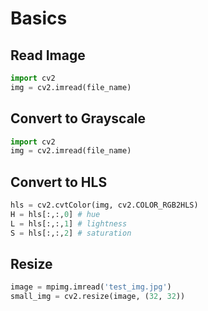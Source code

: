 # Basics

## Read Image

```python
import cv2
img = cv2.imread(file_name)
```

## Convert to Grayscale

```python
import cv2
img = cv2.imread(file_name)
```

## Convert to HLS

```python
hls = cv2.cvtColor(img, cv2.COLOR_RGB2HLS)
H = hls[:,:,0] # hue
L = hls[:,:,1] # lightness
S = hls[:,:,2] # saturation
```

## Resize

```python
image = mpimg.imread('test_img.jpg')
small_img = cv2.resize(image, (32, 32))
```

